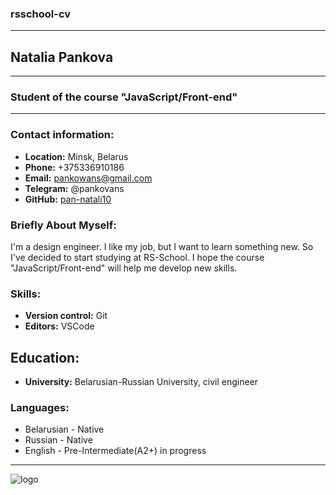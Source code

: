 ### rsschool-cv
***
## **Natalia Pankova**
***
### **Student of the course "JavaScript/Front-end"**

---

### **Contact information:**
+ **Location:** Minsk, Belarus
+ **Phone:** +375336910186
+ **Email:** pankowans@gmail.com
+ **Telegram:** @pankovans
+ **GitHub:** [pan-natali10](https://github.com/pan-natali10)

### **Briefly About Myself:**
I'm a design engineer. I like my job, but I want to learn something new. So I've decided to start studying at RS-School. I hope the course "JavaScript/Front-end" will help me develop new skills. 

### **Skills:**
+ **Version control:** Git
+ **Editors:** VSCode

## **Education:**
+ **University:** Belarusian-Russian University, civil engineer

### **Languages:**
+ Belarusian - Native
+ Russian - Native
+ English - Pre-Intermediate(A2+) in progress

***

![logo](https://app.rs.school/static/images/logo-rsschool3.png)